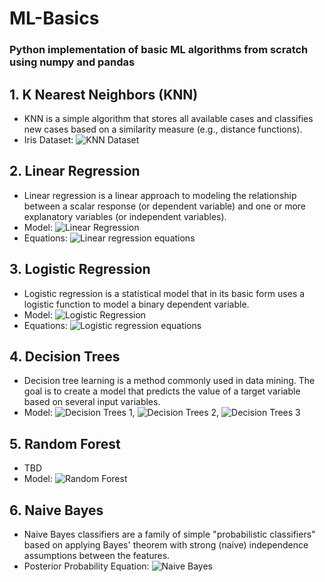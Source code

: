 # ML-Basics
### Python implementation of basic ML algorithms from scratch using numpy and pandas

## 1. K Nearest Neighbors (KNN)
- KNN is a simple algorithm that stores all available cases and classifies new cases based on a similarity measure (e.g., distance functions).
- Iris Dataset: ![KNN Dataset](images/knn.png)

## 2. Linear Regression
- Linear regression is a linear approach to modeling the relationship between a scalar response (or dependent variable) and one or more explanatory variables (or independent variables).
- Model: ![Linear Regression](images/linreg.png)
- Equations: ![Linear regression equations](images/linearreg_equations.png)

## 3. Logistic Regression
- Logistic regression is a statistical model that in its basic form uses a logistic function to model a binary dependent variable.
- Model: ![Logistic Regression](images/logreg.png)
- Equations: ![Logistic regression equations](images/Logreg_equations.png)

## 4. Decision Trees
- Decision tree learning is a method commonly used in data mining. The goal is to create a model that predicts the value of a target variable based on several input variables.
- Model: ![Decision Trees 1](images/DecisionTree/chart19.png), ![Decision Trees 2](images/DecisionTree/chart23.png), ![Decision Trees 3](images/DecisionTree/chart29.png)

## 5. Random Forest
- TBD
- Model: ![Random Forest](images/rand_forest.png)

## 6. Naive Bayes
- Naive Bayes classifiers are a family of simple "probabilistic classifiers" based on applying Bayes' theorem with strong (naive) independence assumptions between the features.
- Posterior Probability Equation: ![Naive Bayes](images/naive_bayes_proof.png)
